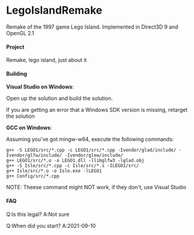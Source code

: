 # LegoIslandRemake

Remake of the 1997 game Lego Island. Implemented in Direct3D 9 and OpenGL 2.1 

#### Project
Remake, lego island, just about it

#### Building

**Visual Studio on Windows**:

Open up the solution and build the solution.

If you are getting an error that a Windows SDK version is missing, retarget the solution

**GCC on Windows**:

Assuming you've got mingw-w64, execute the following commands:
```
g++ -S LEGO1/src/*.cpp -c LEGO1/src/*.cpp -Ivendor/glad/include/ -Ivendor/glfw/include/ -Ivendor/glew/include/
g++ LEGO1/src/*.o -o LEGO1.dll -llibglfw3 -lglad.obj
g++ -S Isle/src/*.cpp -c Isle/src/*.s -ILEGO1/src/ 
g++ Isle/src/*.o -o Isle.exe -lLEGO1
g++ Config/src/*.cpp
```
NOTE: Theese command might NOT work, if they don't, use Visual Studio

#### FAQ
Q:Is this legal?
A:Not sure

Q:When did you start?
A:2021-09-10


